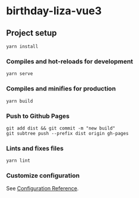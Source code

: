 # birthday-liza-vue3

## Project setup
```
yarn install
```

### Compiles and hot-reloads for development
```
yarn serve
```

### Compiles and minifies for production
```
yarn build
```

### Push to Github Pages
```
git add dist && git commit -m "new build"
git subtree push --prefix dist origin gh-pages
```

### Lints and fixes files
```
yarn lint
```

### Customize configuration
See [Configuration Reference](https://cli.vuejs.org/config/).

